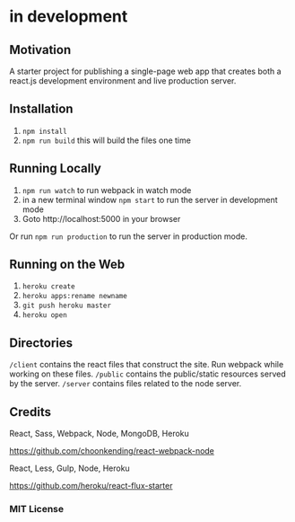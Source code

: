 
# in development

## Motivation

A starter project for publishing a single-page web app that creates both a react.js development environment and live production server.

## Installation

1. `npm install`
2. `npm run build` this will build the files one time

## Running Locally

1. `npm run watch` to run webpack in watch mode
2. in a new terminal window `npm start` to run the server in development mode
3. Goto http://localhost:5000 in your browser

Or run `npm run production` to run the server in production mode. 

## Running on the Web

1. `heroku create`
2. `heroku apps:rename newname`
3. `git push heroku master`
4. `heroku open`

## Directories

`/client` contains the react files that construct the site. Run webpack while working on these files.
`/public` contains the public/static resources served by the server.
`/server` contains files related to the node server.

## Credits

React, Sass, Webpack, Node, MongoDB, Heroku

https://github.com/choonkending/react-webpack-node

React, Less, Gulp, Node, Heroku

https://github.com/heroku/react-flux-starter

### MIT License
